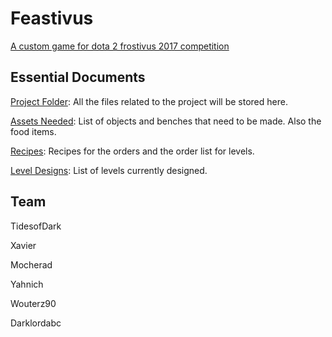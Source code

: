 # Feastivus
[A custom game for dota 2 frostivus 2017 competition](https://docs.google.com/document/d/1LX7-WHYXUeFBiRISCC3jV0Zj1dpfoDTchc2iFsCtNDI/edit?usp=sharing)

## Essential Documents
[Project Folder](https://drive.google.com/drive/folders/0B7dpugx95_vaTFgzOGNUUTVBaFk?usp=sharing): All the files related to the project will be stored here.

[Assets Needed](https://docs.google.com/spreadsheets/d/1U7VmmB3FIOqoagD-y7_0GWX0rpxufpAq3ta8DdJloFA/edit?usp=sharing): List of objects and benches that need to be made. Also the food items. 

[Recipes](https://docs.google.com/spreadsheets/d/16kx5KXRhJg1yHL1_yaA-5B_Xt6RxQQ9H8X1mGXEQklE/edit?usp=drive_web): Recipes for the orders and the order list for levels. 

[Level Designs](https://drive.google.com/drive/folders/0B7dpugx95_vaa19RRDZDQ2huSVU?usp=sharing): List of levels currently designed. 

## Team
TidesofDark

Xavier

Mocherad

Yahnich

Wouterz90

Darklordabc
